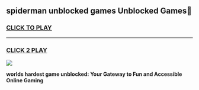 
## spiderman unblocked games Unblocked Games👋
<h3>
<a href="https://premium.freeplayer.one?title=spiderman_unblocked_games&ref=16F">CLICK TO PLAY</a></h3>
<hr>

<h3>
<a href="https://premium.freeplayer.one?title=spiderman_unblocked_games&ref=16F">CLICK 2 PLAY</a>
  
</h3>

<a href="https://premium.freeplayer.one?title=spiderman_unblocked_games&ref=16F/"><img src="https://clearcache.store/games.png"></a>


**worlds hardest game unblocked: Your Gateway to Fun and Accessible Online Gaming**
